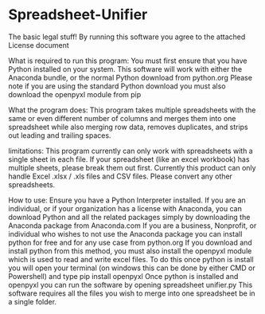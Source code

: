 # Spreadsheet-Unifier

The basic legal stuff!
    By running this software you agree to the attached License document


What is required to run this program:
    You must first ensure that you have Python installed on your system. This software will work with either the Anaconda bundle, or the normal Python download from python.org
    Please note if you are using the standard Python download you must also download the openpyxl module from pip

What the program does:
    This program takes multiple spreadsheets with the same or even different number of columns and merges them into one spreadsheet while also merging row data, removes duplicates, and strips out leading and trailing spaces.

limitations:
    This program currently can only work with spreadsheets with a single sheet in each file. If your spreadsheet (like an excel workbook) has multiple sheets, please break them out first.
    Currently this product can only handle Excel .xlsx / .xls files and CSV files. Please convert any other spreadsheets.

 
How to use:
    Ensure you have a Python Interpreter installed.
        If you are an individual, or if your organization has a license with Anaconda, you can download Python and all the related packages simply by downloading the Anaconda package from Anaconda.com
        If you are a business, Nonprofit, or individual who wishes to not use the Anaconda package you can install python for free and for any use case from python.org
	        If you download and install python from this method, you must also install the openpyxl module which is used to read and write excel files.
		        To do this once python is install you will open your terminal (on windows this can be done by either CMD or Powershell) and type pip install openpyxl
    Once python is installed and openpyxl you can run the software by opening spreadsheet unifier.py
    This software requires all the files you wish to merge into one spreadsheet be in a single folder.
